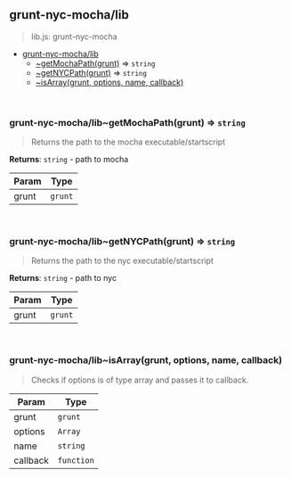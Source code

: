 
<br><a name="module_grunt-nyc-mocha/lib"></a>

## grunt-nyc-mocha/lib
> lib.js: grunt-nyc-mocha


* [grunt-nyc-mocha/lib](#module_grunt-nyc-mocha/lib)
    * [~getMochaPath(grunt)](#module_grunt-nyc-mocha/lib..getMochaPath) ⇒ <code>string</code>
    * [~getNYCPath(grunt)](#module_grunt-nyc-mocha/lib..getNYCPath) ⇒ <code>string</code>
    * [~isArray(grunt, options, name, callback)](#module_grunt-nyc-mocha/lib..isArray)


<br><a name="module_grunt-nyc-mocha/lib..getMochaPath"></a>

### grunt-nyc-mocha/lib~getMochaPath(grunt) ⇒ <code>string</code>
> Returns the path to the mocha executable/startscript

**Returns**: <code>string</code> - path to mocha  

| Param | Type |
| --- | --- |
| grunt | <code>grunt</code> | 


<br><a name="module_grunt-nyc-mocha/lib..getNYCPath"></a>

### grunt-nyc-mocha/lib~getNYCPath(grunt) ⇒ <code>string</code>
> Returns the path to the nyc executable/startscript

**Returns**: <code>string</code> - path to nyc  

| Param | Type |
| --- | --- |
| grunt | <code>grunt</code> | 


<br><a name="module_grunt-nyc-mocha/lib..isArray"></a>

### grunt-nyc-mocha/lib~isArray(grunt, options, name, callback)
> Checks if options is of type array and passes it to callback.


| Param | Type |
| --- | --- |
| grunt | <code>grunt</code> | 
| options | <code>Array</code> | 
| name | <code>string</code> | 
| callback | <code>function</code> | 

